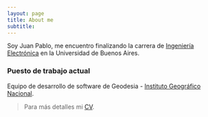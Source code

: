```yaml
---
layout: page
title: About me
subtitle: 
---
```


Soy Juan Pablo, me encuentro finalizando la carrera de [Ingeniería Electrónica](http://www.fi.uba.ar/es/node/201) en la Universidad de Buenos Aires.

### Puesto de trabajo actual
	
Equipo de desarrollo de software de Geodesia - [Instituto Geográfico Nacional](https://www.ign.gob.ar/).

>Para más detalles mi [CV](https://quiroga-juan.github.io/files/cv.pdf).

